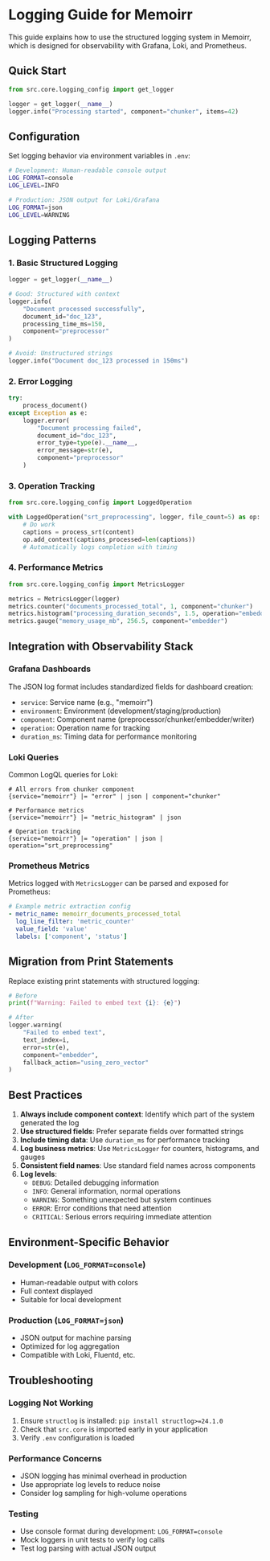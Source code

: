 # Logging Guide for Memoirr

This guide explains how to use the structured logging system in Memoirr, which is designed for observability with Grafana, Loki, and Prometheus.

## Quick Start

```python
from src.core.logging_config import get_logger

logger = get_logger(__name__)
logger.info("Processing started", component="chunker", items=42)
```

## Configuration

Set logging behavior via environment variables in `.env`:

```bash
# Development: Human-readable console output
LOG_FORMAT=console
LOG_LEVEL=INFO

# Production: JSON output for Loki/Grafana
LOG_FORMAT=json
LOG_LEVEL=WARNING
```

## Logging Patterns

### 1. Basic Structured Logging

```python
logger = get_logger(__name__)

# Good: Structured with context
logger.info(
    "Document processed successfully",
    document_id="doc_123",
    processing_time_ms=150,
    component="preprocessor"
)

# Avoid: Unstructured strings
logger.info("Document doc_123 processed in 150ms")
```

### 2. Error Logging

```python
try:
    process_document()
except Exception as e:
    logger.error(
        "Document processing failed",
        document_id="doc_123",
        error_type=type(e).__name__,
        error_message=str(e),
        component="preprocessor"
    )
```

### 3. Operation Tracking

```python
from src.core.logging_config import LoggedOperation

with LoggedOperation("srt_preprocessing", logger, file_count=5) as op:
    # Do work
    captions = process_srt(content)
    op.add_context(captions_processed=len(captions))
    # Automatically logs completion with timing
```

### 4. Performance Metrics

```python
from src.core.logging_config import MetricsLogger

metrics = MetricsLogger(logger)
metrics.counter("documents_processed_total", 1, component="chunker")
metrics.histogram("processing_duration_seconds", 1.5, operation="embedding")
metrics.gauge("memory_usage_mb", 256.5, component="embedder")
```

## Integration with Observability Stack

### Grafana Dashboards

The JSON log format includes standardized fields for dashboard creation:

- `service`: Service name (e.g., "memoirr")
- `environment`: Environment (development/staging/production)
- `component`: Component name (preprocessor/chunker/embedder/writer)
- `operation`: Operation name for tracking
- `duration_ms`: Timing data for performance monitoring

### Loki Queries

Common LogQL queries for Loki:

```logql
# All errors from chunker component
{service="memoirr"} |= "error" | json | component="chunker"

# Performance metrics
{service="memoirr"} |= "metric_histogram" | json

# Operation tracking
{service="memoirr"} |= "operation" | json | operation="srt_preprocessing"
```

### Prometheus Metrics

Metrics logged with `MetricsLogger` can be parsed and exposed for Prometheus:

```yaml
# Example metric extraction config
- metric_name: memoirr_documents_processed_total
  log_line_filter: 'metric_counter'
  value_field: 'value'
  labels: ['component', 'status']
```

## Migration from Print Statements

Replace existing print statements with structured logging:

```python
# Before
print(f"Warning: Failed to embed text {i}: {e}")

# After  
logger.warning(
    "Failed to embed text",
    text_index=i,
    error=str(e),
    component="embedder",
    fallback_action="using_zero_vector"
)
```

## Best Practices

1. **Always include component context**: Identify which part of the system generated the log
2. **Use structured fields**: Prefer separate fields over formatted strings
3. **Include timing data**: Use `duration_ms` for performance tracking
4. **Log business metrics**: Use `MetricsLogger` for counters, histograms, and gauges
5. **Consistent field names**: Use standard field names across components
6. **Log levels**:
   - `DEBUG`: Detailed debugging information
   - `INFO`: General information, normal operations
   - `WARNING`: Something unexpected but system continues
   - `ERROR`: Error conditions that need attention
   - `CRITICAL`: Serious errors requiring immediate attention

## Environment-Specific Behavior

### Development (`LOG_FORMAT=console`)
- Human-readable output with colors
- Full context displayed
- Suitable for local development

### Production (`LOG_FORMAT=json`)  
- JSON output for machine parsing
- Optimized for log aggregation
- Compatible with Loki, Fluentd, etc.

## Troubleshooting

### Logging Not Working
1. Ensure `structlog` is installed: `pip install structlog>=24.1.0`
2. Check that `src.core` is imported early in your application
3. Verify `.env` configuration is loaded

### Performance Concerns
- JSON logging has minimal overhead in production
- Use appropriate log levels to reduce noise
- Consider log sampling for high-volume operations

### Testing
- Use console format during development: `LOG_FORMAT=console`
- Mock loggers in unit tests to verify log calls
- Test log parsing with actual JSON output
